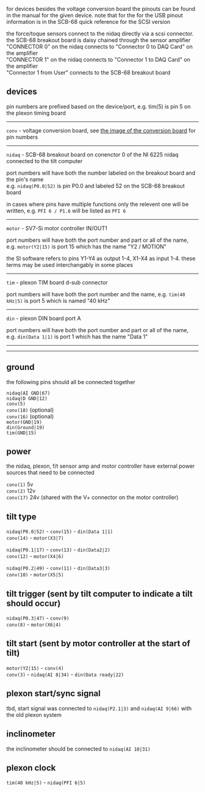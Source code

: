 
for devices besides the voltage conversion board the pinouts can be found in the manual for the given device. note that for the for the USB pinout information is in the SCB-68 quick reference for the SCSI version

the force/toque sensors connect to the nidaq directly via a scsi connector. the SCB-68 breakout board is daisy chained through the sensor amplifier  
"CONNECTOR 0" on the nidaq connects to "Connector 0 to DAQ Card" on the amplifier  
"CONNECTOR 1" on the nidaq connects to "Connector 1 to DAQ Card" on the amplifier  
"Connector 1 from User" connects to the SCB-68 breakout board

## devices

pin numbers are prefixed based on the device/port, e.g. tim(5) is pin 5 on the plexon timing board

---
`conv` - voltage conversion board, see [the image of the conversion board](voltage_conversion_board/voltage_conversion_board_pinout.png) for pin numbers

---
`nidaq` - SCB-68 breakout board on conenctor 0 of the NI 6225 nidaq connected to the tilt computer

port numbers will have both the number labeled on the breakout board and the pin's name  
e.g. `nidaq(P0.0|52)` is pin P0.0 and labeled 52 on the SCB-68 breakout board

in cases where pins have multiple functions only the relevent one will be written, e.g. `PFI 6 / P1.6` will be listed as `PFI 6`

---
`motor` - SV7-Si motor controller IN/OUT1

port numbers will have both the port number and part or all of the name, e.g. `motor(Y2|15)` is port 15 which has the name "Y2 / MOTION"

the SI software refers to pins Y1-Y4 as output 1-4, X1-X4 as input 1-4. these terms may be used interchangably in some places

---
`tim` - plexon TIM board d-sub connector

port numbers will have both the port number and the name, e.g. `tim(40 kHz|5)` is port 5 which is named "40 kHz"

---
`din` - plexon DIN board port A

port numbers will have both the port number and part or all of the name, e.g. `din(Data 1|1)` is port 1 which has the name "Data 1"

---
---

## ground
the following pins should all be connected together

`nidaq(AI GND|67)`  
`nidaq(D GND|12)`  
`conv(5)`  
`conv(18)` (optional)  
`conv(16)` (optional)  
`motor(GND|19)`  
`din(Ground|19)`  
`tim(GND|15)`

## power
the nidaq, plexon, f/t sensor amp and motor controller have external power sources that need to be connected

`conv(1)` 5v  
`conv(2)` 12v  
`conv(17)` 24v (shared with the V+ connector on the motor controller)

## tilt type

`nidaq(P0.0|52)` - `conv(15)` - `din(Data 1|1)`  
`conv(14)` - `motor(X3|7)`

`nidaq(P0.1|17)` - `conv(13)` - `din(Data2|2)`  
`conv(12)` - `motor(X4|6)`

`nidaq(P0.2|49)` - `conv(11)` - `din(Data3|3)`  
`conv(10)` - `motor(X5|5)`

## tilt trigger (sent by tilt computer to indicate a tilt should occur)

`nidaq(P0.3|47)` - `conv(9)`  
`conv(8)` - `motor(X6|4)`

## tilt start (sent by motor controller at the start of tilt)

`motor(Y2|15)` - `conv(4)`  
`conv(3)` - `nidaq(AI 8|34)` - `din(Data ready|22)`

## plexon start/sync signal

tbd, start signal was connected to `nidaq(P2.1|3)` and `nidaq(AI 9|66)` with the old plexon system

## inclinometer

the inclinometer should be connected to `nidaq(AI 10|31)`

## plexon clock

`tim(40 kHz|5)` - `nidaq(PFI 6|5)`

